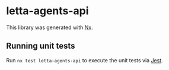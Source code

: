 # letta-agents-api

This library was generated with [Nx](https://nx.dev).

## Running unit tests

Run `nx test letta-agents-api` to execute the unit tests via [Jest](https://jestjs.io).

